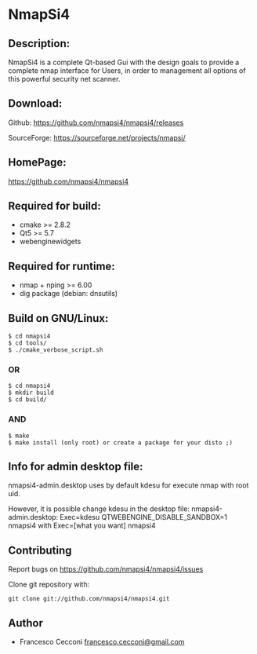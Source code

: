 # NmapSi4

## Description:

NmapSi4 is a complete Qt-based Gui with the design goals to provide a complete nmap 
interface for Users, in order to management all options of this powerful 
security net scanner.

## Download:

Github: <https://github.com/nmapsi4/nmapsi4/releases>

SourceForge: <https://sourceforge.net/projects/nmapsi/>

## HomePage:

<https://github.com/nmapsi4/nmapsi4>

## Required for build:

* cmake >= 2.8.2
* Qt5 >= 5.7
* webenginewidgets

## Required for runtime:

* nmap + nping >= 6.00
* dig package (debian: dnsutils)

## Build on GNU/Linux:

    $ cd nmapsi4
    $ cd tools/
    $ ./cmake_verbose_script.sh

### OR

    $ cd nmapsi4
    $ mkdir build
    $ cd build/

### AND 

    $ make
    $ make install (only root) or create a package for your disto ;)


## Info for admin desktop file:

nmapsi4-admin.desktop uses by default kdesu for execute nmap with root uid. 

However, it is possible change kdesu in the desktop file:
nmapsi4-admin.desktop: Exec=kdesu QTWEBENGINE_DISABLE_SANDBOX=1 nmapsi4 with Exec=[what you want] nmapsi4

## Contributing

Report bugs on <https://github.com/nmapsi4/nmapsi4/issues>

Clone git repository with:

    git clone git://github.com/nmapsi4/nmapsi4.git

## Author

- Francesco Cecconi <francesco.cecconi@gmail.com>
